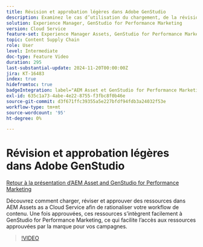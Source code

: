 ```yaml
---
title: Révision et approbation légères dans Adobe GenStudio
description: Examinez le cas d’utilisation du chargement, de la révision et de l’approbation de ressources dans AEM Assets pour les rendre disponibles pour utilisation dans GenStudio for Performance Marketing.
solution: Experience Manager, GenStudio for Performance Marketing
version: Cloud Service
feature-set: Experience Manager Assets, GenStudio for Performance Marketing
topic: Content Supply Chain
role: User
level: Intermediate
doc-type: Feature Video
duration: 295
last-substantial-update: 2024-11-20T00:00:00Z
jira: KT-16483
index: true
hidefromtoc: true
badgeIntegration: label="AEM Asset et GenStudio for Performance Marketing" type="positive"
exl-id: 635c1a73-4abe-4e22-8755-f3fbc8f0b46e
source-git-commit: d3f671ffc39355a5e227bfdf94fdb3a24032f53e
workflow-type: tm+mt
source-wordcount: '95'
ht-degree: 0%

---
```


# Révision et approbation légères dans Adobe GenStudio

[Retour à la présentation d’AEM Asset and GenStudio for Performance Marketing](./overview.md)

Découvrez comment charger, réviser et approuver des ressources dans AEM Assets as a Cloud Service afin de rationaliser votre workflow de contenu. Une fois approuvées, ces ressources s’intègrent facilement à GenStudio for Performance Marketing, ce qui facilite l’accès aux ressources approuvées par la marque pour vos campagnes.

>[!VIDEO](https://video.tv.adobe.com/v/3439265/?learn=on&enablevpops)
